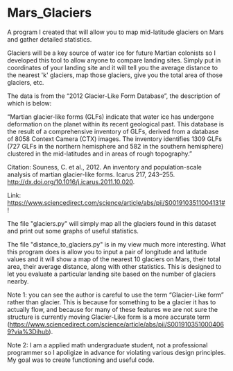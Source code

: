 # Mars_Glaciers
A program I created that will allow you to map mid-latitude glaciers on Mars and gather detailed statistics.  

Glaciers will be a key source of water ice for future Martian colonists so I developed this tool to allow anyone to compare landing sites. 
Simply put in coordinates of your landing site and it will tell you the average distance to the nearest 'k' glaciers, 
map those glaciers, give you the total area of those glaciers, etc. 

The data is from the “2012 Glacier-Like Form Database”, the description of which is below:

“Martian glacier-like forms (GLFs) indicate that water ice has undergone deformation on the planet within its recent geological past. 
This database is the result of a comprehensive inventory of GLFs, derived from a database of 8058 Context Camera (CTX) images. 
The inventory identifies 1309 GLFs (727 GLFs in the northern hemisphere and 582 in the southern hemisphere) clustered in the mid-latitudes 
and in areas of rough topography.”

Citation: Souness, C. et al., 2012. An inventory and population-scale analysis of martian glacier-like forms. Icarus 217, 243–255. 
http://dx.doi.org/10.1016/j.icarus.2011.10.020.

Link: https://www.sciencedirect.com/science/article/abs/pii/S0019103511004131#!

The file "glaciers.py" will simply map all the glaciers found in this dataset and print out some graphs of useful statistics.

The file "distance_to_glaciers.py" is in my view much more interesting. What this program does is allow you to input a pair of longitude and latitude values 
and it will show a map of the nearest 10 glaciers on Mars, their total area, their average distance, along with other statistics. This is designed to let you
evaluate a particular landing site based on the number of glaciers nearby.

Note 1: you can see the author is careful to use the term “Glacier-Like form” rather than glacier. This is because for something to 
be a glacier it has to actually flow, and because for many of these features we are not sure the structure is currently moving 
Glacier-Like form is a more accurate term (https://www.sciencedirect.com/science/article/abs/pii/S0019103510004069?via%3Dihub).

Note 2: I am a applied math undergraduate student, not a professional programmer so I apoligize in advance for violating various design principles.
My goal was to create functioning and useful code. 
